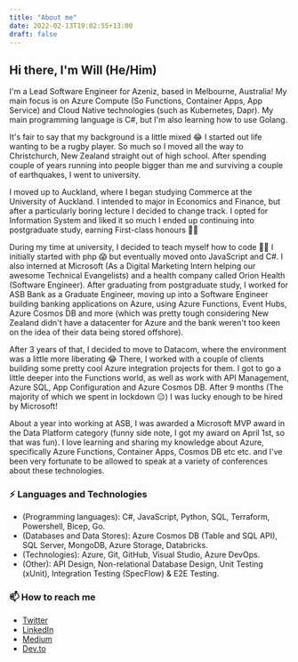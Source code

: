 ```yaml
---
title: "About me"
date: 2022-02-13T19:02:55+13:00
draft: false
---
```


## Hi there, I'm Will (He/Him)

I'm a Lead Software Engineer for Azeniz, based in Melbourne, Australia! My main focus is on Azure Compute (So Functions, Container Apps, App Service) and Cloud Native technologies (such as Kubernetes, Dapr). My main programming language is C#, but I'm also learning how to use Golang.

It's fair to say that my background is a little mixed 😂 I started out life wanting to be a rugby player. So much so I moved all the way to Christchurch, New Zealand straight out of high school. After spending couple of years running into people bigger than me and surviving a couple of earthquakes, I went to university.

I moved up to Auckland, where I began studying Commerce at the University of Auckland. I intended to major in Economics and Finance, but after a particularly boring lecture I decided to change track. I opted for Information System and liked it so much I ended up continuing into postgraduate study, earning First-class honours 👨‍🎓

During my time at university, I decided to teach myself how to code 👨‍💻 I initially started with php 😱 but eventually moved onto JavaScript and C#. I also interned at Microsoft (As a Digital Marketing Intern helping our awesome Technical Evangelists) and a health company called Orion Health (Software Engineer). After graduating from postgraduate study, I worked for ASB Bank as a Graduate Engineer, moving up into a Software Engineer building banking applications on Azure, using Azure Functions, Event Hubs, Azure Cosmos DB and more (which was pretty tough considering New Zealand didn't have a datacenter for Azure and the bank weren't too keen on the idea of their data being stored offshore).

After 3 years of that, I decided to move to Datacom, where the environment was a little more liberating 😂 There, I worked with a couple of clients building some pretty cool Azure integration projects for them. I got to go a little deeper into the Functions world, as well as work with API Management, Azure SQL, App Configuration and Azure Cosmos DB. After 9 months (The majority of which we spent in lockdown 😑) I was lucky enough to be hired by Microsoft! 

About a year into working at ASB, I was awarded a Microsoft MVP award in the Data Platform category (funny side note, I got my award on April 1st, so that was fun). I love learning and sharing my knowledge about Azure, specifically Azure Functions, Container Apps, Cosmos DB etc etc. and I've been very fortunate to be allowed to speak at a variety of conferences about these technologies.

### ⚡ Languages and Technologies

* (Programming languages): C#, JavaScript, Python, SQL, Terraform, Powershell, Bicep, Go.
* (Databases and Data Stores): Azure Cosmos DB (Table and SQL API), SQL Server, MongoDB, Azure Storage, Databricks.
* (Technologies): Azure, Git, GitHub, Visual Studio, Azure DevOps.
* (Other): API Design, Non-relational Database Design, Unit Testing (xUnit), Integration Testing (SpecFlow) & E2E Testing.

### 📫 How to reach me

* [Twitter](https://twitter.com/willvelida)
* [LinkedIn](https://www.linkedin.com/in/willvelida/)
* [Medium](https://medium.com/@willvelida)
* [Dev.to](https://dev.to/willvelida)